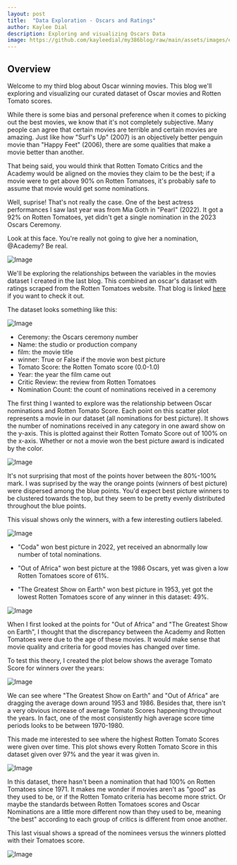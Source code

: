```yaml
---
layout: post
title:  "Data Exploration - Oscars and Ratings"
author: Kaylee Dial
description: Exploring and visualizing Oscars Data
image: https://github.com/kayleedial/my386blog/raw/main/assets/images/edabanner.png)
---
```


## Overview
Welcome to my third blog about Oscar winning movies. This blog we'll exploring and visualizing our curated dataset of Oscar movies and Rotten Tomato scores.

While there is some bias and personal preference when it comes to picking out the best movies, we know that it's not completely subjective. Many people can agree that certain movies are terrible and certain movies are amazing. Just like how "Surf's Up" (2007) is an objectively better penguin movie than "Happy Feet" (2006), there are some qualities that make a movie better than another.

That being said, you would think that Rotten Tomato Critics and the Academy would be aligned on the movies they claim to be the best; if a movie were to get above 90% on Rotten Tomatoes, it's probably safe to assume that movie would get some nominations. 

Well, suprise! That's not really the case. One of the best actress performances I saw last year was from Mia Goth in "Pearl" (2022). It got a 92% on Rotten Tomatoes, yet didn't get a single nomination in the 2023 Oscars Ceremony. 

Look at this face. You're really not going to give her a nomination, @Academy? Be real. 

![Image](https://github.com/kayleedial/my386blog/raw/main/assets/images/pearl.jpg)

We'll be exploring the relationships between the variables in the movies dataset I created in the last blog. This combined an oscar's dataset with ratings scraped from the Rotten Tomatoes website. That blog is linked [here](https://kayleedial.github.io/my386blog/2023/03/16/data-collection.html) if you want to check it out.

The dataset looks something like this:

![Image](https://github.com/kayleedial/my386blog/raw/main/assets/images/data_eda.png)

- Ceremony: the Oscars ceremony number
- Name: the studio or production company
- film: the movie title
- winner: True or False if the movie won best picture
- Tomato Score: the Rotten Tomato score (0.0-1.0) 
- Year: the year the film came out
- Critic Review: the review from Rotten Tomatoes
- Nomination Count: the count of nominations received in a ceremony 

The first thing I wanted to explore was the relationship between Oscar nominations and Rotten Tomato Score. Each point on this scatter plot represents a movie in our dataset (all nominations for best picture). It shows the number of nominations received in any category in one award show on the y-axis. This is plotted against their Rotten Tomato Score out of 100% on the x-axis. Whether or not a movie won the best picture award is indicated by the color.

![Image](https://github.com/kayleedial/my386blog/raw/main/assets/images/scatter_all.png)

It's not surprising that most of the points hover between the 80%-100% mark. I was suprised by the way the orange points (winners of best picture) were dispersed among the blue points. You'd expect best picture winners to be clustered towards the top, but they seem to be pretty evenly distributed throughout the blue points.

This visual shows only the winners, with a few interesting outliers labeled. 

![Image](https://github.com/kayleedial/my386blog/raw/main/assets/images/scatter_wins.png)

- "Coda" won best picture in 2022, yet received an abnormally low number of total nominations. 

- "Out of Africa" won best picture at the 1986 Oscars, yet was given a low Rotten Tomatoes score of 61%.

- "The Greatest Show on Earth" won best picture in 1953, yet got the lowest Rotten Tomatoes score of any winner in this dataset: 49%. 

![Image](https://github.com/kayleedial/my386blog/raw/main/assets/images/show.jpg)

When I first looked at the points for "Out of Africa" and "The Greatest Show on Earth", I thought that the discrepancy between the Academy and Rotten Tomatoes were due to the age of these movies. It would make sense that movie quality and criteria for good movies has changed over time. 

To test this theory, I created the plot below shows the average Tomato Score for winners over the years:

![Image](https://github.com/kayleedial/my386blog/raw/main/assets/images/score_years.png)

We can see where "The Greatest Show on Earth" and "Out of Africa" are dragging the average down around 1953 and 1986. Besides that, there isn't a very obvious increase of average Tomato Scores happening throughout the years. In fact, one of the most consistently high average score time periods looks to be between 1970-1980. 

This made me interested to see where the highest Rotten Tomato Scores were given over time. This plot shows every Rotten Tomato Score in this dataset given over 97% and the year it was given in. 

![Image](https://github.com/kayleedial/my386blog/raw/main/assets/images/top_scores.png)

In this dataset, there hasn't been a nomination that had 100% on Rotten Tomatoes since 1971. It makes me wonder if movies aren't as "good" as they used to be, or if the Rotten Tomato criteria has become more strict. Or maybe the standards between Rotten Tomatoes scores and Oscar Nominations are a little more different now than they used to be, meaning "the best" according to each group of critics is different from onoe another. 

This last visual shows a spread of the nominees versus the winners plotted with their Tomatoes score. 

![Image](https://github.com/kayleedial/my386blog/raw/main/assets/images/boxes.png)